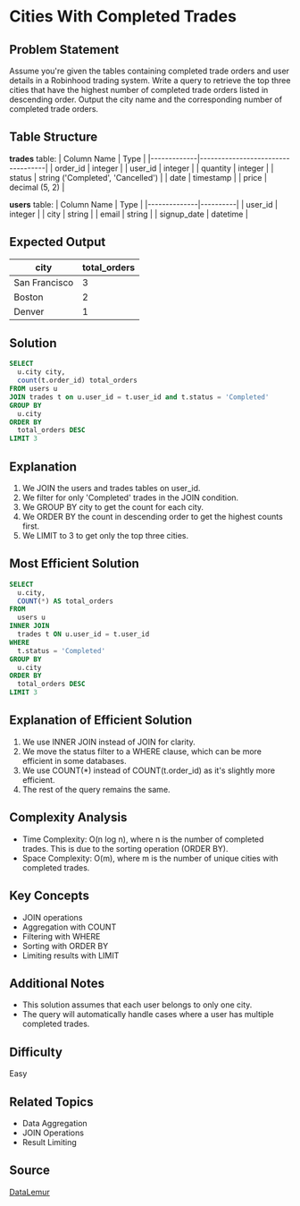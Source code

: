 # Cities With Completed Trades

## Problem Statement
Assume you're given the tables containing completed trade orders and user details in a Robinhood trading system. Write a query to retrieve the top three cities that have the highest number of completed trade orders listed in descending order. Output the city name and the corresponding number of completed trade orders.

## Table Structure
**trades** table:
| Column Name | Type                              |
|-------------|-----------------------------------|
| order_id    | integer                           |
| user_id     | integer                           |
| quantity    | integer                           |
| status      | string ('Completed', 'Cancelled') |
| date        | timestamp                         |
| price       | decimal (5, 2)                    |

**users** table:
| Column Name  | Type     |
|--------------|----------|
| user_id      | integer  |
| city         | string   |
| email        | string   |
| signup_date  | datetime |

## Expected Output
| city          | total_orders |
|---------------|--------------|
| San Francisco | 3            |
| Boston        | 2            |
| Denver        | 1            |

## Solution

```sql
SELECT 
  u.city city,
  count(t.order_id) total_orders
FROM users u
JOIN trades t on u.user_id = t.user_id and t.status = 'Completed'
GROUP BY
  u.city
ORDER BY
  total_orders DESC
LIMIT 3
````

## Explanation
1. We JOIN the users and trades tables on user_id.
2. We filter for only 'Completed' trades in the JOIN condition.
3. We GROUP BY city to get the count for each city.
4. We ORDER BY the count in descending order to get the highest counts first.
5. We LIMIT to 3 to get only the top three cities.

## Most Efficient Solution

```sql
SELECT 
  u.city,
  COUNT(*) AS total_orders
FROM 
  users u
INNER JOIN 
  trades t ON u.user_id = t.user_id
WHERE 
  t.status = 'Completed'
GROUP BY 
  u.city
ORDER BY 
  total_orders DESC
LIMIT 3
````

## Explanation of Efficient Solution
1. We use INNER JOIN instead of JOIN for clarity.
2. We move the status filter to a WHERE clause, which can be more efficient in some databases.
3. We use COUNT(*) instead of COUNT(t.order_id) as it's slightly more efficient.
4. The rest of the query remains the same.

## Complexity Analysis
- Time Complexity: O(n log n), where n is the number of completed trades. This is due to the sorting operation (ORDER BY).
- Space Complexity: O(m), where m is the number of unique cities with completed trades.

## Key Concepts
- JOIN operations
- Aggregation with COUNT
- Filtering with WHERE
- Sorting with ORDER BY
- Limiting results with LIMIT

## Additional Notes
- This solution assumes that each user belongs to only one city.
- The query will automatically handle cases where a user has multiple completed trades.

## Difficulty
Easy

## Related Topics
- Data Aggregation
- JOIN Operations
- Result Limiting

## Source
[DataLemur](https://datalemur.com/questions/completed-trades)


